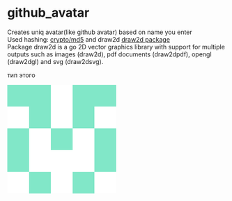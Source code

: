 # github_avatar
Creates uniq avatar(like github avatar) based on name you enter<br>
 Used hashing: <a href="https://pkg.go.dev/crypto/md5@go1.17.5">crypto/md5</a>
and draw2d  <a href="github.com/llgcode/draw2d">draw2d package</a> <br>
Package draw2d is a go 2D vector graphics library with support for multiple outputs such as images (draw2d), pdf documents (draw2dpdf), opengl (draw2dgl) and svg (draw2dsvg).

<p>тип этого</p>
<img src="zhansultan.png" alt="альтернативный текст">
